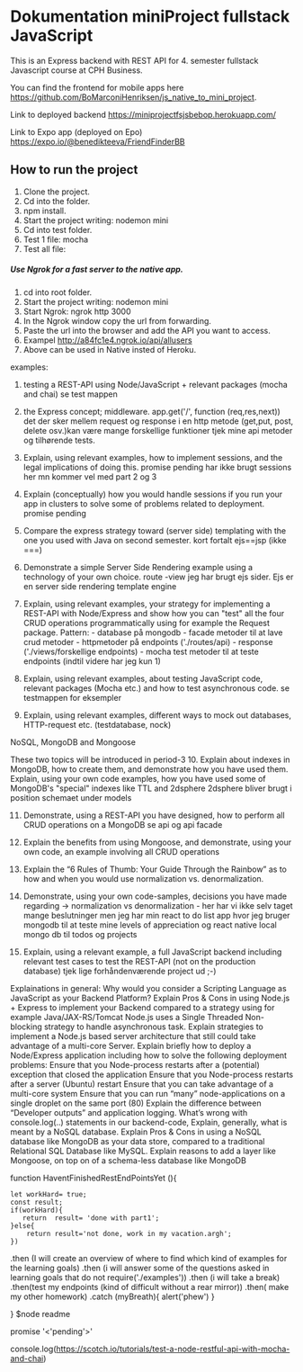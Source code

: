 # Dokumentation miniProject fullstack JavaScript

This is an Express backend with REST API for 4. semester fullstack Javascript course at CPH Business.  

You can find the frontend for mobile apps here https://github.com/BoMarconiHenriksen/js_native_to_mini_project.  

Link to deployed backend https://miniprojectfsjsbebop.herokuapp.com/  

Link to Expo app (deployed on Epo) https://expo.io/@benedikteeva/FriendFinderBB  

## How to run the project
1. Clone the project.
2. Cd into the folder.
3. npm install.
4. Start the project writing: nodemon mini
5. Cd into test folder.
6. Test 1 file: mocha <file name>
7. Test all file: 

##### Use Ngrok for a fast server to the native app.
1. cd into root folder.
2. Start the project writing: nodemon mini
3. Start Ngrok: ngrok http 3000
4. In the Ngrok window copy the url from forwarding.
5. Paste the url into the browser and add the API you want to access.
6. Exampel http://a84fc1e4.ngrok.io/api/allusers
7. Above can be used in Native insted of Heroku.


examples:
1. testing a REST-API using Node/JavaScript + relevant packages (mocha and chai) se test mappen 

2. the Express concept; middleware. app.get('/', function (req,res,next)) det der sker mellem request og response i en http metode (get,put, post, delete osv.)kan være mange forskellige funktioner tjek mine api metoder og tilhørende tests. 

3. Explain, using relevant examples, how to implement sessions, and the legal implications of doing this.
promise pending har ikke brugt sessions her mn kommer vel med part 2 og 3

4. Explain (conceptually) how you would handle sessions if you run your app in clusters to solve some of problems related to deployment.
promise pending

5. Compare the express strategy toward (server side) templating with the one you used with Java on second semester. kort fortalt ejs==jsp (ikke ===)

6. Demonstrate a simple Server Side Rendering example using a technology of your own choice. 
route -view
jeg har brugt ejs sider. Ejs er en server side rendering template engine

7. Explain, using relevant examples, your strategy for implementing a REST-API with Node/Express and show how you can "test" all the four CRUD operations programmatically using for example the Request package. Pattern: - database på mongodb - facade metoder til at lave crud metoder - httpmetoder på endpoints ('./routes/api) - response ('./views/forskellige endpoints) - mocha test metoder til at teste endpoints (indtil videre har jeg kun 1)

8. Explain, using relevant examples, about testing JavaScript code, relevant packages (Mocha etc.) and how to test asynchronous code.
se testmappen for eksempler

9. Explain, using relevant examples, different ways to mock out databases, HTTP-request etc. (testdatabase, nock)

NoSQL, MongoDB and Mongoose 

These two topics will be introduced in period-3
10. Explain about indexes in MongoDB, how to create them, and demonstrate how you have used them.
Explain, using your own code examples, how you have used some of MongoDB's "special" indexes like TTL and 2dsphere 2dsphere bliver brugt i position schemaet under models 

11. Demonstrate, using a REST-API you have designed, how to perform all CRUD operations on a MongoDB 
se api og api facade

12. Explain the benefits from using Mongoose, and demonstrate, using your own code, an example involving all CRUD operations

13. Explain the “6 Rules of Thumb: Your Guide Through the Rainbow” as to how and when you would use normalization vs. denormalization.

14. Demonstrate, using your own code-samples, decisions you have made regarding → normalization vs denormalization - her har vi ikke selv taget mange beslutninger men jeg har min react to do list app hvor jeg bruger mongodb til at teste mine levels of appreciation og react native local mongo db til todos og projects

15. Explain, using a relevant example, a full JavaScript backend including relevant test cases to test the REST-API (not on the production database)
tjek lige forhåndenværende project ud ;-)



Explainations in general:
Why would you consider a Scripting Language as JavaScript as your Backend Platform?
Explain Pros & Cons in using Node.js + Express to implement your Backend compared to a strategy using for example Java/JAX-RS/Tomcat
Node.js uses a Single Threaded Non-blocking strategy to handle asynchronous task. Explain strategies to implement a Node.js based server architecture that still could take advantage of a multi-core Server.
Explain briefly how to deploy a Node/Express application including how to solve the following deployment problems:
Ensure that you Node-process restarts after a (potential) exception that closed the application
Ensure that you Node-process restarts after a server (Ubuntu) restart
Ensure that you can take advantage of a multi-core system
Ensure that you can run “many” node-applications on a single droplet on the same port (80)
Explain the difference between “Developer outputs” and application logging. What’s wrong with console.log(..) statements in our backend-code, 
Explain, generally, what is meant by a NoSQL database.
Explain Pros & Cons in using a NoSQL database like MongoDB as your data store, compared to a traditional Relational SQL Database like MySQL.
Explain reasons to add a layer like Mongoose, on top on of a schema-less database like MongoDB



function HaventFinishedRestEndPointsYet (){

    let workHard= true;
    const result;
    if(workHard){
       return  result= 'done with part1'; 
    }else{
        return result='not done, work in my vacation.argh';
    })

.then (I will create an overview of where to find which kind of examples for the learning goals)
.then (i will answer some of the questions asked in learning goals that do not require('./examples'))
.then (i will take a break)
.then(test my endpoints (kind of difficult without  a rear mirror))
.then( make my other homework)
.catch (myBreath){
    alert('phew')
}

}
$node readme 

promise '<'pending'>'

console.log(https://scotch.io/tutorials/test-a-node-restful-api-with-mocha-and-chai)

